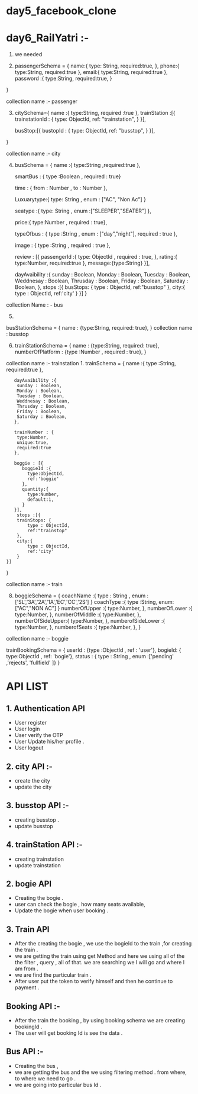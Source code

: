 # day5_facebook_clone

# day6_RailYatri :-

1. we needed 


 2. passengerSchema = {
    name:{
        type: String,
        required:true,
    },
    phone:{
        type:String,
        required:true 
    },
    email:{
        type:String,
        required:true
    },
    password :{
        type:String,
        required:true,
    }

 } 

 collection name :- passenger


 3.
    citySchema={
    name :{
        type:String,
        required :true
    },
    trainStation :[{
        trainstationId : {
            type: ObjectId,
            ref: "trainstation",
        }
    }],

    busStop:[{
        bustopId : {
            type: ObjectId,
            ref: "busstop",
        }
    }],
     
 }

collection name :- city

4. busSchema = {
    name :{ type:String ,required:true },

    smartBus :  { type :Boolean , required : true}
    
    time : { from : Number , to : Number },
    
    Luxuarytype:{  type: String , enum : ["AC", "Non Ac"] }
    
    seatype :{ type: String , enum :["SLEEPER","SEATER"] },

    price:{ type:Number , required : true},

    typeOfbus : { type :String , enum : ["day","night"], required : true },

    image : { type :String , required : true },

    review : [{
        passengerId :{
           type: ObjectId ,
           required : true,
        }, 
        rating:{
            type:Number,
            required:true
        },
        message:{type:String}
    }],

    dayAvaibility :{
        sunday : Boolean,
        Monday : Boolean,
        Tuesday : Boolean,
        Weddnesay : Boolean,
        Thrusday : Boolean,
        Friday : Boolean,
        Saturday : Boolean,
    }, 
    stops :[{
        busStops: {
            type : ObjectId,
            ref:"busstop"
        },
        city:{
            type : ObjectId,
            ref:'city'
        }
    }]
}

collection Name : - bus 

5. 
busStationSchema = {
    name : {type:String, required: true},
}
collection name : busstop 


6. trainStationSchema = {
    name : {type:String, required: true}, 
    numberOfPlatform : {type :Number , required : true},
}

collection name :- trainstation
1. 
 trainSchema = {
       name :{
           type :String,
           required:true
       },
       
       dayAvaibility :{
        sunday : Boolean,
        Monday : Boolean,
        Tuesday : Boolean,
        Weddnesay : Boolean,
        Thrusday : Boolean,
        Friday : Boolean,
        Saturday : Boolean,
       },

       trainNumber : {
        type:Number,
        unique:true,
        required:true 
       },

       boggie : [{
          boggieId :{
            type:ObjectId,
            ref:'boggie'
          },
          quantity:{
            type:Number,
            default:1,
          }
       }],
        stops :[{
        trainStops: {
            type : ObjectId,
            ref:"trainstop"
        },
        city:{
            type : ObjectId,
            ref:'city'
        }
    }]
 } 

collection name :- train


8. boggieSchema = {
    coachName :{
        type : String ,
        enum :['SL','3A','2A','1A','EC','CC','2S']
    } 
    coachType :{
        type :String,
        enum:["AC","NON AC"]
    }
    numberOfUpper :{
        type:Number,
    },
    numberOfLower :{
        type:Number, 
    },
    numberOfMiddle :{
        type:Number, 
    },
    numberOfSideUpper:{
        type:Number, 
    },
    numberofSideLower :{
        type:Number, 
    },
    numberofSeats :{
        type:Number, 
    },
}

collection name :- boggie 

trainBookingSchema = {
    userId : {type :ObjectId , ref : 'user'},
    bogieId: { type:ObjectId , ref: 'bogie'},
    status : { type : String , enum :['pending' ,'rejects', 'fullfield' ]}
}



# API LIST


## 1. Authentication API 

- User register
- User login
- User verify the OTP 
- User Update his/her profile .
- User logout 


## 2. city API :-
- create the city 
- update the city

## 3. busstop API :- 
- creating busstop .
- update busstop

## 4. trainStation API :- 
- creating trainstation 
- update trainstation 


## 2. bogie API 
- Creating the bogie .
- user can check the bogie , how many seats available,
- Update the bogie when user booking . 

## 3. Train  API 

- After the creating the bogie , we use the bogieId  to the train ,for creating the train .
- we are getting the train using get Method and here we using all of the the filter , query , all of that.
 we are searching we I will go and where I am from .
-  we are find the particular train .
- After user put the token to verify himself and then he continue to payment .
   

## Booking API :-
- After the train the booking , by using booking schema we are creating bookingId .
- The user will get booking Id is see the data .

## 

## Bus API :-
- Creating the bus , 
- we are getting the bus and the we using filtering method . from where, to where we need to go .
- we are going into particular bus Id .
